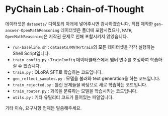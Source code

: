 # PyChain Lab : Chain-of-Thought

데이터셋은 `datasets/` 디렉토리 아래에 넣어주시면 감사하겠습니다. 직접 제작한 `gen-answer-OpenMathReasoning` 데이터셋은 폴더에 포함시켰으나, `MATH`, `OpenMathReasoning`은 저작권 문제로 인해 포함시키지 않았습니다.

- `run-baseline.sh` : `datasets/MATH/train`의 모든 데이터셋을 각각 실행하는 Shell Script입니다.
- `train_config.py` : `TrainConfig` 데이터클래스에서 멤버 변수를 조정하여 학습하실 수 있습니다.
- `train.py` : QLoRA SFT로 학습하는 코드입니다.
- `gen_reflect_samples.py` : 모델을 불러와 text generation을 하는 코드입니다.
- `train_rejected.py` : 틀린 문제들을 바탕으로 새로 학습하는 코드입니다.
- `train_router.py` : 과목을 분류하는 모델을 학습시키는 코드입니다.
- `utils.py` : 기타 유틸리티 코드가 들어있는 파일입니다.

기타 이슈, 요구사항 언제든 말씀해주세요.
